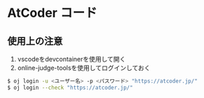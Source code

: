 # AtCoder コード

## 使用上の注意
1. vscodeをdevcontainerを使用して開く
2. online-judge-toolsを使用してログインしておく

```sh
$ oj login -u <ユーザー名> -p <パスワード> "https://atcoder.jp/"
$ oj login --check "https://atcoder.jp/"
```
